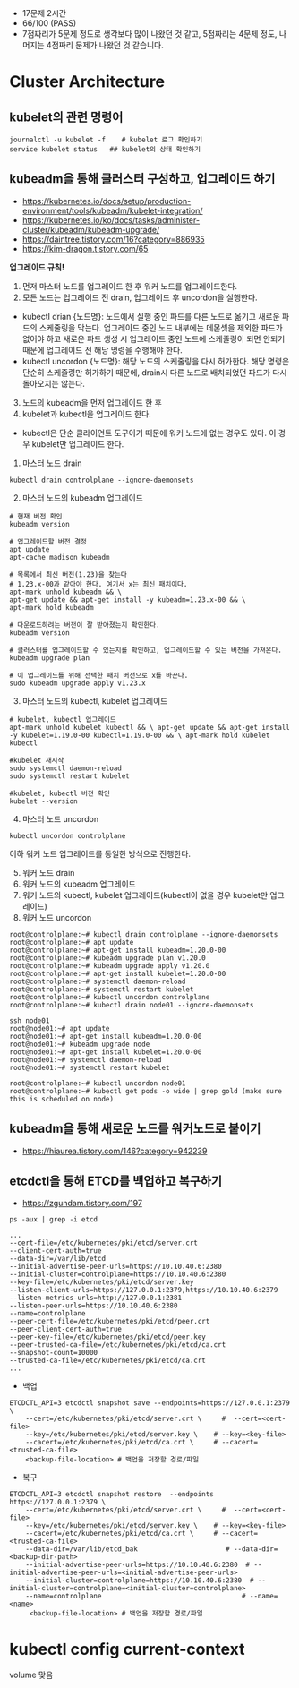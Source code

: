 - 17문제 2시간 
- 66/100 (PASS)
- 7점짜리가 5문제 정도로 생각보다 많이 나왔던 것 같고, 5점짜리는 4문제 정도, 나머지는 4점짜리 문제가 나왔던 것 같습니다.
# Cluster Architecture

## kubelet의 관련 명령어 
```
journalctl -u kubelet -f    # kubelet 로그 확인하기
service kubelet status   ## kubelet의 상태 확인하기
```

## kubeadm을 통해 클러스터 구성하고, 업그레이드 하기
- https://kubernetes.io/docs/setup/production-environment/tools/kubeadm/kubelet-integration/
- https://kubernetes.io/ko/docs/tasks/administer-cluster/kubeadm/kubeadm-upgrade/
- https://daintree.tistory.com/16?category=886935
- https://kim-dragon.tistory.com/65

**업그레이드 규칙!** 
1. 먼저 마스터 노드를 업그레이드 한 후 워커 노드를 업그레이드한다.
2. 모든 노드는 업그레이드 전 drain, 업그레이드 후 uncordon을 실행한다.
  - kubectl drian {노드명}: 노드에서 실행 중인 파드를 다른 노드로 옮기고 새로운 파드의 스케줄링을 막는다. 
    업그레이드 중인 노드 내부에는 데몬셋을 제외한 파드가 없어야 하고 새로운 파드 생성 시 업그레이드 중인 노드에 스케줄링이 되면 안되기 때문에 업그레이드 전 해당 명령을 수행해야 한다.
  - kubectl uncordon {노드명}: 해당 노드의 스케줄링을 다시 허가한다. 해당 명령은 단순히 스케줄링만 허가하기 때문에, drain시 다른 노드로 배치되었던 파드가 다시 돌아오지는 않는다. 
3. 노드의 kubeadm을 먼저 업그레이드 한 후
4. kubelet과 kubectl을 업그레이드 한다. 
  - kubectl은 단순 클라이언트 도구이기 때문에 워커 노드에 없는 경우도 있다. 이 경우 kubelet만 업그레이드 한다.


1. 마스터 노드 drain
```
kubectl drain controlplane --ignore-daemonsets
```
2. 마스터 노드의 kubeadm 업그레이드
```
# 현재 버전 확인
kubeadm version

# 업그레이드할 버전 결정
apt update
apt-cache madison kubeadm

# 목록에서 최신 버전(1.23)을 찾는다
# 1.23.x-00과 같아야 한다. 여기서 x는 최신 패치이다.
apt-mark unhold kubeadm && \
apt-get update && apt-get install -y kubeadm=1.23.x-00 && \
apt-mark hold kubeadm

# 다운로드하려는 버전이 잘 받아졌는지 확인한다.
kubeadm version

# 클러스터를 업그레이드할 수 있는지를 확인하고, 업그레이드할 수 있는 버전을 가져온다. 
kubeadm upgrade plan

# 이 업그레이드를 위해 선택한 패치 버전으로 x를 바꾼다.
sudo kubeadm upgrade apply v1.23.x
```

3. 마스터 노드의 kubectl, kubelet 업그레이드
```
# kubelet, kubectl 업그레이드 
apt-mark unhold kubelet kubectl && \ apt-get update && apt-get install -y kubelet=1.19.0-00 kubectl=1.19.0-00 && \ apt-mark hold kubelet kubectl 

#kubelet 재시작 
sudo systemctl daemon-reload 
sudo systemctl restart kubelet 

#kubelet, kubectl 버전 확인 
kubelet --version
```

4. 마스터 노드 uncordon
```
kubectl uncordon controlplane
```

이하 워커 노드 업그레이드를 동일한 방식으로 진행한다. 

5. 워커 노드 drain
6. 워커 노드의 kubeadm 업그레이드
7. 워커 노드의 kubectl, kubelet 업그레이드(kubectl이 없을 경우 kubelet만 업그레이드)
8. 워커 노드 uncordon

```
root@controlplane:~# kubectl drain controlplane --ignore-daemonsets
root@controlplane:~# apt update
root@controlplane:~# apt-get install kubeadm=1.20.0-00
root@controlplane:~# kubeadm upgrade plan v1.20.0
root@controlplane:~# kubeadm upgrade apply v1.20.0
root@controlplane:~# apt-get install kubelet=1.20.0-00
root@controlplane:~# systemctl daemon-reload
root@controlplane:~# systemctl restart kubelet
root@controlplane:~# kubectl uncordon controlplane 
root@controlplane:~# kubectl drain node01 --ignore-daemonsets

ssh node01
root@node01:~# apt update
root@node01:~# apt-get install kubeadm=1.20.0-00
root@node01:~# kubeadm upgrade node
root@node01:~# apt-get install kubelet=1.20.0-00
root@node01:~# systemctl daemon-reload
root@node01:~# systemctl restart kubelet

root@controlplane:~# kubectl uncordon node01
root@controlplane:~# kubectl get pods -o wide | grep gold (make sure this is scheduled on node)
```

## kubeadm을 통해 새로운 노드를 워커노드로 붙이기
- https://hiaurea.tistory.com/146?category=942239

## etcdctl을 통해 ETCD를 백업하고 복구하기
- https://zgundam.tistory.com/197

```
ps -aux | grep -i etcd

...
--cert-file=/etc/kubernetes/pki/etcd/server.crt 
--client-cert-auth=true 
--data-dir=/var/lib/etcd 
--initial-advertise-peer-urls=https://10.10.40.6:2380 
--initial-cluster=controlplane=https://10.10.40.6:2380 
--key-file=/etc/kubernetes/pki/etcd/server.key 
--listen-client-urls=https://127.0.0.1:2379,https://10.10.40.6:2379 
--listen-metrics-urls=http://127.0.0.1:2381 
--listen-peer-urls=https://10.10.40.6:2380 
--name=controlplane 
--peer-cert-file=/etc/kubernetes/pki/etcd/peer.crt 
--peer-client-cert-auth=true 
--peer-key-file=/etc/kubernetes/pki/etcd/peer.key 
--peer-trusted-ca-file=/etc/kubernetes/pki/etcd/ca.crt 
--snapshot-count=10000 
--trusted-ca-file=/etc/kubernetes/pki/etcd/ca.crt
...
```

- 백업 
```
ETCDCTL_API=3 etcdctl snapshot save --endpoints=https://127.0.0.1:2379 \
    --cert=/etc/kubernetes/pki/etcd/server.crt \     #  --cert=<cert-file>
    --key=/etc/kubernetes/pki/etcd/server.key \    # --key=<key-file> 
    --cacert=/etc/kubernetes/pki/etcd/ca.crt \     # --cacert=<trusted-ca-file>
    <backup-file-location> # 백업을 저장할 경로/파일

```
- 복구

```
ETCDCTL_API=3 etcdctl snapshot restore  --endpoints https://127.0.0.1:2379 \
    --cert=/etc/kubernetes/pki/etcd/server.crt \     #  --cert=<cert-file>
    --key=/etc/kubernetes/pki/etcd/server.key \    # --key=<key-file> 
    --cacert=/etc/kubernetes/pki/etcd/ca.crt \     # --cacert=<trusted-ca-file>
    --data-dir=/var/lib/etcd_bak                      # --data-dir=<backup-dir-path>
    --initial-advertise-peer-urls=https://10.10.40.6:2380  # --initial-advertise-peer-urls=<initial-advertise-peer-urls>
    --initial-cluster=controlplane=https://10.10.40.6:2380  # --initial-cluster=controlplane=<initial-cluster=controlplane>
    --name=controlplane                                   # --name=<name>
     <backup-file-location> # 백업을 저장할 경로/파일
```

# kubectl config current-context 

volume 맞음
